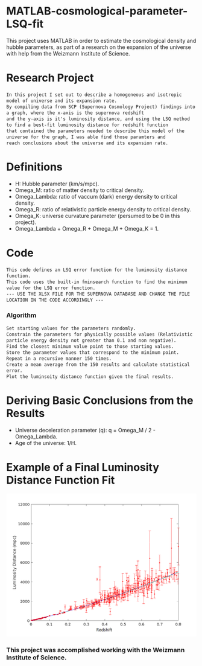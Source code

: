 # MATLAB-cosmological-parameter-LSQ-fit
This project uses MATLAB in order to estimate the cosmological density and hubble parameters, as part of a research on the expansion of the universe with help from the Weizmann Institute of Science.

# Research Project

    In this project I set out to describe a homogeneous and isotropic model of universe and its expansion rate.
    By compiling data from SCP (Supernova Cosmology Project) findings into a graph, where the x-axis is the supernova redshift 
    and the y-axis is it's luminosity distance, and using the LSQ method to find a best-fit luminosity distance for redshift function 
    that contained the parameters needed to describe this model of the universe for the graph, I was able find those paramters and 
    reach conclusions about the universe and its expansion rate.

# Definitions

  - H: Hubble parameter (km/s/mpc).
  - Omega_M: ratio of matter density to critical density.
  - Omega_Lambda: ratio of vaccum (dark) energy density to critical density.
  - Omega_R: ratio of relativistic particle energy density to critical density.
  - Omega_K: universe curvature parameter (persumed to be 0 in this project).
  - Omega_Lambda + Omega_R + Omega_M + Omega_K = 1.

# Code

    This code defines an LSQ error function for the luminosity distance function.
    This code uses the built-in fminsearch function to find the minimum value for the LSQ error function.
    --- USE THE XLSX FILE FOR THE SUPERNOVA DATABASE AND CHANGE THE FILE LOCATION IN THE CODE ACCORDINGLY ---

### Algorithm

    Set starting values for the parameters randomly.
    Constrain the parameters for physically possible values (Relativistic particle energy density not greater than 0.1 and non negative).
    Find the closest minimum value point to those starting values.
    Store the parameter values that correspond to the minimum point.
    Repeat in a recursive manner 150 times.
    Create a mean average from the 150 results and calculate statistical error.
    Plot the luminsoity distance function given the final results.

# Deriving Basic Conclusions from the Results

  - Universe deceleration parameter (q): q = Omega_M / 2 - Omega_Lambda.
  - Age of the universe: 1/H.

# Example of a Final Luminosity Distance Function Fit
![image](https://github.com/NoRehovot/MATLAB-Cosmological-Parameter-LSQ-Fit/blob/main/final_dlz.png)

### This project was accomplished working with the Weizmann Institute of Science.
